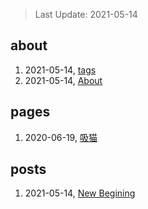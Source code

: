 > Last Update: 2021-05-14

## about
1. 2021-05-14, [tags](about/tags.md)
1. 2021-05-14, [About](about/me.md)
## pages
1. 2020-06-19, [吸猫](pages/吸猫.md)
## posts
1. 2021-05-14, [New Begining](posts/bookmarks.md)
